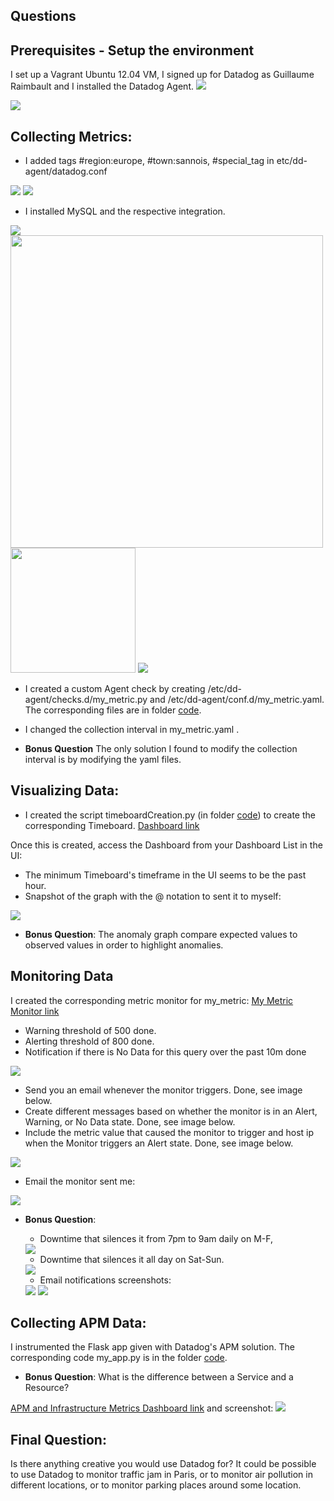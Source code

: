 ## Questions

## Prerequisites - Setup the environment

I set up a Vagrant Ubuntu 12.04 VM, I signed up for Datadog as Guillaume Raimbault and I installed the Datadog Agent.
<img src="https://github.com/gRaimbault/hiring-engineers/blob/solutions-engineer/images/Vagrant_ubuntu_with_datadog.jpg">

<img src="https://github.com/gRaimbault/hiring-engineers/blob/solutions-engineer/images/datadogAgentReporting.jpg" >

## Collecting Metrics:

* I added tags #region:europe, #town:sannois, #special_tag in etc/dd-agent/datadog.conf
<img src="https://github.com/gRaimbault/hiring-engineers/blob/solutions-engineer/images/tagInDatadogConf.jpg">
<img src="https://github.com/gRaimbault/hiring-engineers/blob/solutions-engineer/images/tagsInDatadogMap.jpg">

* I installed MySQL and the respective integration.
<img src="https://github.com/gRaimbault/hiring-engineers/blob/solutions-engineer/images/mysqlInstalled.jpg">
<img src="https://github.com/gRaimbault/hiring-engineers/blob/solutions-engineer/images/mysqlIntegrationWorking.jpg" width="500">
<img src="https://github.com/gRaimbault/hiring-engineers/blob/solutions-engineer/images/mysqlIntegration.png" width="200">
<img src="https://github.com/gRaimbault/hiring-engineers/blob/solutions-engineer/images/mysqlDashboard.jpg">

* I created a custom Agent check by creating /etc/dd-agent/checks.d/my_metric.py and /etc/dd-agent/conf.d/my_metric.yaml. The corresponding files are in folder <a href="https://github.com/gRaimbault/hiring-engineers/tree/solutions-engineer/code">code</a>.
* I changed the collection interval in my_metric.yaml .

* **Bonus Question** The only solution I found to modify the collection interval is by modifying the yaml files.

## Visualizing Data:

* I created the script timeboardCreation.py (in folder <a href="https://github.com/gRaimbault/hiring-engineers/tree/solutions-engineer/code">code</a>) to create the corresponding Timeboard.
<a href="https://app.datadoghq.com/dash/506051/my-timeboard-raimbault2?live=true&page=0&is_auto=false&from_ts=1516743656614&to_ts=1516747256614&tile_size=m">Dashboard link</a>

Once this is created, access the Dashboard from your Dashboard List in the UI:

* The minimum Timeboard's timeframe in the UI seems to be the past hour.
* Snapshot of the graph with the @ notation to sent it to myself:
<img src="https://github.com/gRaimbault/hiring-engineers/blob/solutions-engineer/images/graphSnapshot.jpg" >

* **Bonus Question**: The anomaly graph compare expected values to observed values in order to highlight anomalies.

## Monitoring Data

I created the corresponding metric monitor for my_metric:
<a href="https://app.datadoghq.com/monitors#3963666?group=all&live=4h">My Metric Monitor link</a>

* Warning threshold of 500 done.
* Alerting threshold of 800 done.
* Notification if there is No Data for this query over the past 10m done
<img src="https://github.com/gRaimbault/hiring-engineers/blob/solutions-engineer/images/myMetricMonitor.jpg">

* Send you an email whenever the monitor triggers. Done, see image below.
* Create different messages based on whether the monitor is in an Alert, Warning, or No Data state. Done, see image below.
* Include the metric value that caused the monitor to trigger and host ip when the Monitor triggers an Alert state. Done, see image below.
<img src="https://github.com/gRaimbault/hiring-engineers/blob/solutions-engineer/images/monitorMessage.jpg" >

* Email the monitor sent me:
<img src="https://github.com/gRaimbault/hiring-engineers/blob/solutions-engineer/images/monitorTriggered.jpg" >

* **Bonus Question**: 
    * Downtime that silences it from 7pm to 9am daily on M-F,
    <img src="https://github.com/gRaimbault/hiring-engineers/blob/solutions-engineer/images/weekDowntime.jpg" >
    
    * Downtime that silences it all day on Sat-Sun.
    <img src="https://github.com/gRaimbault/hiring-engineers/blob/solutions-engineer/images/weekEndDowntime.jpg" >
    
    * Email notifications screenshots: 
    <img src="https://github.com/gRaimbault/hiring-engineers/blob/solutions-engineer/images/monitorWeekDowntime.jpg" >
    <img src="https://github.com/gRaimbault/hiring-engineers/blob/solutions-engineer/images/monitorWeekEndDowntime.jpg" >
    


## Collecting APM Data:

I instrumented the Flask app given with Datadog's APM solution. The corresponding code my_app.py is in the folder <a href="https://github.com/gRaimbault/hiring-engineers/tree/solutions-engineer/code">code</a>.

* **Bonus Question**: What is the difference between a Service and a Resource?

<a href="https://app.datadoghq.com/dash/510818/apm--infrastructure?live=true&page=0&is_auto=false&from_ts=1516801159319&to_ts=1516804759319&tile_size=m">APM and Infrastructure Metrics Dashboard link</a> and screenshot:
<img src="https://github.com/gRaimbault/hiring-engineers/blob/solutions-engineer/images/apmInfrastructureDashboard.jpg" >
 

## Final Question:

Is there anything creative you would use Datadog for?
It could be possible to use Datadog to monitor traffic jam in Paris, or to monitor air pollution in different locations, or to monitor parking places around some location.


